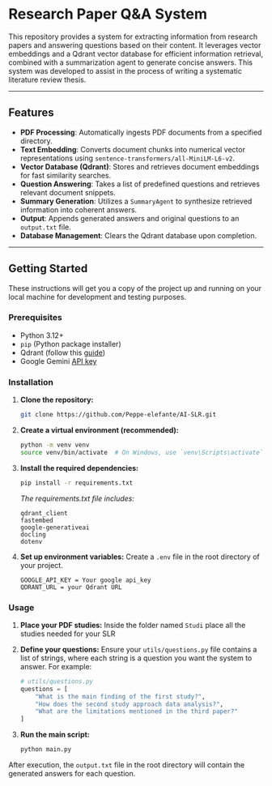 # Research Paper Q&A System

This repository provides a system for extracting information from research papers and answering questions based on their content. It leverages vector embeddings and a Qdrant vector database for efficient information retrieval, combined with a summarization agent to generate concise answers. This system was developed to assist in the process of writing a systematic literature review thesis.

---

## Features

* **PDF Processing**: Automatically ingests PDF documents from a specified directory.
* **Text Embedding**: Converts document chunks into numerical vector representations using `sentence-transformers/all-MiniLM-L6-v2`.
* **Vector Database (Qdrant)**: Stores and retrieves document embeddings for fast similarity searches.
* **Question Answering**: Takes a list of predefined questions and retrieves relevant document snippets.
* **Summary Generation**: Utilizes a `SummaryAgent` to synthesize retrieved information into coherent answers.
* **Output**: Appends generated answers and original questions to an `output.txt` file.
* **Database Management**: Clears the Qdrant database upon completion.

---

## Getting Started

These instructions will get you a copy of the project up and running on your local machine for development and testing purposes.

### Prerequisites

* Python 3.12+
* `pip` (Python package installer)
* Qdrant (follow this [guide](https://qdrant.tech/documentation/quickstart/))
* Google Gemini [API key](https://aistudio.google.com/app/apikey)

### Installation

1.  **Clone the repository:**
    ```bash
    git clone https://github.com/Peppe-elefante/AI-SLR.git
    ```

2.  **Create a virtual environment (recommended):**
    ```bash
    python -m venv venv
    source venv/bin/activate  # On Windows, use `venv\Scripts\activate`
    ```

3.  **Install the required dependencies:**
    ```bash
    pip install -r requirements.txt
    ```
    *The requirements.txt file includes:*
    ```
    qdrant_client
    fastembed
    google-generativeai
    docling
    dotenv
    ```

4.  **Set up environment variables:**
    Create a `.env` file in the root directory of your project.
    ```
    GOOGLE_API_KEY = Your google api_key
    QDRANT_URL = your Qdrant URL
    ```

### Usage

1.  **Place your PDF studies:**
    Inside the folder named `Studi` place all the studies needed for your SLR

2.  **Define your questions:**
    Ensure your `utils/questions.py` file contains a list of strings, where each string is a question you want the system to answer. For example:
    ```python
    # utils/questions.py
    questions = [
        "What is the main finding of the first study?",
        "How does the second study approach data analysis?",
        "What are the limitations mentioned in the third paper?"
    ]
    ```

3.  **Run the main script:**
    ```bash
    python main.py
    ```

After execution, the `output.txt` file in the root directory will contain the generated answers for each question.

